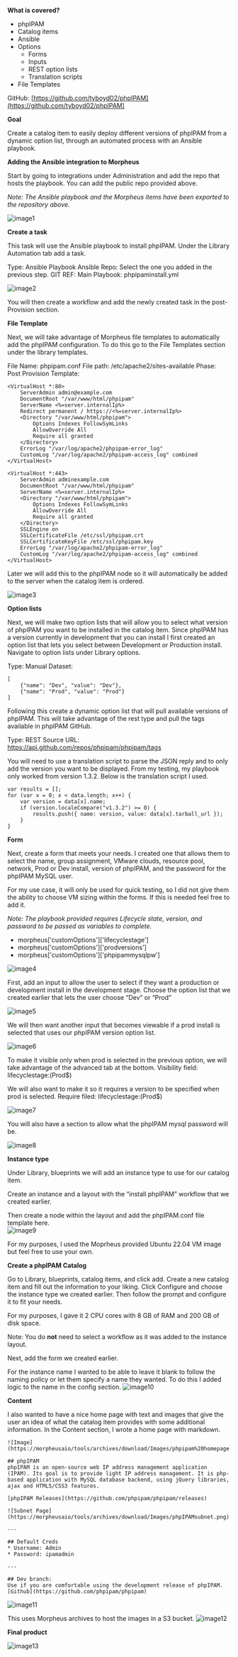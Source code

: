 **What is covered?**

* phpIPAM
* Catalog items
* Ansible
* Options
  * Forms
  * Inputs
  * REST option lists
  * Translation scripts
* File Templates

GitHub: [https://github.com/tyboyd02/phpIPAM](https://github.com/tyboyd02/phpIPAM)

**Goal**

Create a catalog item to easily deploy different versions of phpIPAM from a dynamic option list, through an automated process with an Ansible playbook.

**Adding the Ansible integration to Morpheus**

Start by going to integrations under Administration and add the repo that hosts the playbook. You can add the public repo provided above.

_Note: The Ansible playbook and the Morpheus items have been exported to the repository above._

![image1](https://github.com/tyboyd02/phpIPAM/assets/121468777/094d0ffe-a4a1-47b0-8484-dd5d23841db3)

**Create a task**

This task will use the Ansible playbook to install phpIPAM.
Under the Library Automation tab add a task.

Type: Ansible Playbook
Ansible Repo: Select the one you added in the previous step.
GIT REF: Main
Playbook: phpipaminstall.yml

![image2](https://github.com/tyboyd02/phpIPAM/assets/121468777/c359da2e-37e0-40b3-a1e6-8cc69199268e)

You will then create a workflow and add the newly created task in the post-Provision section. 

**File Template**

Next, we will take advantage of Morpheus file templates to automatically add the phpIPAM configuration. To do this go to the File Templates section under the library templates.

File Name: phpipam.conf
File path: /etc/apache2/sites-available
Phase: Post Provision
Template:
```
<VirtualHost *:80>
    ServerAdmin admin@example.com
    DocumentRoot "/var/www/html/phpipam"
    ServerName <%=server.internalIp%>
    Redirect permanent / https://<%=server.internalIp%>
    <Directory "/var/www/html/phpipam">
        Options Indexes FollowSymLinks
        AllowOverride All
        Require all granted
    </Directory>
    ErrorLog "/var/log/apache2/phpipam-error_log"
    CustomLog "/var/log/apache2/phpipam-access_log" combined
</VirtualHost>

<VirtualHost *:443>
    ServerAdmin adminexample.com
    DocumentRoot "/var/www/html/phpipam"
    ServerName <%=server.internalIp%>
    <Directory "/var/www/html/phpipam">
        Options Indexes FollowSymLinks
        AllowOverride All
        Require all granted
    </Directory>
    SSLEngine on
    SSLCertificateFile /etc/ssl/phpipam.crt
    SSLCertificateKeyFile /etc/ssl/phpipam.key
    ErrorLog "/var/log/apache2/phpipam-error_log"
    CustomLog "/var/log/apache2/phpipam-access_log" combined
</VirtualHost>
```
Later we will add this to the phpIPAM node so it will automatically be added to the server when the catalog item is ordered. 

![image3](https://github.com/tyboyd02/phpIPAM/assets/121468777/af87ea31-2092-4068-a446-3fd70f644127)

**Option lists**

Next, we will make two option lists that will allow you to select what version of phpIPAM you want to be installed in the catalog item. Since phpIPAM has a version currently in development that you can install I first created an option list that lets you select between Development or Production install. Navigate to option lists under Library options.

Type: Manual
Dataset:
```
[
    {"name": "Dev", "value": "Dev"},
    {"name": "Prod", "value": "Prod"}
]
```
Following this create a dynamic option list that will pull available versions of phpIPAM. This will take advantage of the rest type and pull the tags available in phpIPAM GitHub.

Type: REST
Source URL: https://api.github.com/repos/phpipam/phpipam/tags

You will need to use a translation script to parse the JSON reply and to only add the version you want to be displayed. From my testing, my playbook only worked from version 1.3.2. Below is the translation script I used. 

```
var results = [];
for (var x = 0; x < data.length; x++) {
    var version = data[x].name; 
    if (version.localeCompare("v1.3.2") >= 0) {
        results.push({ name: version, value: data[x].tarball_url });
    }
}
```

**Form**

Next, create a form that meets your needs. I created one that allows them to select the name, group assignment, VMware clouds, resource pool, network, Prod or Dev install, version of phpIPAM, and the password for the phpIPAM MySQL user.

For my use case, it will only be used for quick testing, so I did not give them the ability to choose VM sizing within the forms. If this is needed feel free to add it.

_Note: The playbook provided requires Lifecycle state, version, and password to be passed as variables to complete._
* morpheus['customOptions']['lifecyclestage']
* morpheus['customOptions']['prodversions']
* morpheus['customOptions']['phpipammysqlpw']

![image4](https://github.com/tyboyd02/phpIPAM/assets/121468777/3ad2ff27-5fcc-4e07-a776-fba1493d81b5)

First, add an input to allow the user to select if they want a production or development install in the development stage. Choose the option list that we created earlier that lets the user choose “Dev” or “Prod”

![image5](https://github.com/tyboyd02/phpIPAM/assets/121468777/99f9a232-1ec4-4cc3-82ba-d2a1e05a1769)

We will then want another input that becomes viewable if a prod install is selected that uses our phpIPAM version option list.

![image6](https://github.com/tyboyd02/phpIPAM/assets/121468777/3ec801a9-0e41-4359-b384-436c5af56295)

To make it visible only when prod is selected in the previous option, we will take advantage of the advanced tab at the bottom. 
Visibility field: lifecyclestage:(Prod$)

We will also want to make it so it requires a version to be specified when prod is selected. 
Require filed: lifecyclestage:(Prod$)

![image7](https://github.com/tyboyd02/phpIPAM/assets/121468777/11421afd-896e-4427-9a51-cdb7bb3c9246)

 You will also have a section to allow what the phpIPAM mysql password will be. 

![image8](https://github.com/tyboyd02/phpIPAM/assets/121468777/3a3d54a9-3120-46ac-a0f3-3133a14692a2)

**Instance type**

Under Library, blueprints we will add an instance type to use for our catalog item.

Create an instance and a layout with the “install phpIPAM” workflow that we created earlier.

Then create a node within the layout and add the phpIPAM.conf file template here.<br>
![image9](https://github.com/tyboyd02/phpIPAM/assets/121468777/796123a4-8a72-4102-b4a3-0f6ff217aebf)

For my purposes, I used the Moprheus provided Ubuntu 22.04 VM image but feel free to use your own.  

**Create a phpIPAM Catalog**

Go to Library, blueprints, catalog items, and click add. Create a new catalog item and fill out the information to your liking. Click Configure and choose the instance type we created earlier. Then follow the prompt and configure it to fit your needs.

For my purposes, I gave it 2 CPU cores with 8 GB of RAM and 200 GB of disk space.

Note: You do **not** need to select a workflow as it was added to the instance layout.

Next, add the form we created earlier.

For the instance name I wanted to be able to leave it blank to follow the naming policy or let them specify a name they wanted. To do this I added logic to the name in the config section.
![image10](https://github.com/tyboyd02/phpIPAM/assets/121468777/a08e5e4c-7a9c-4086-83d1-43ddaec29c93)

**Content**

I also wanted to have a nice home page with text and images that give the user an idea of what the catalog item provides with some additional information. In the Content section, I wrote a home page with markdown.

```
![Image](https://morpheusaio/tools/archives/download/Images/phpipam%20homepage.png)

## phpIPAM
phpIPAM is an open-source web IP address management application (IPAM). Its goal is to provide light IP address management. It is php-based application with MySQL database backend, using jQuery libraries, ajax and HTML5/CSS3 features.

[phpIPAM Releases](https://github.com/phpipam/phpipam/releases)

![Subnet Page](https://morpheusaio/tools/archives/download/Images/phpIPAMsubnet.png)

---

## Default Creds 
* Username: Admin
* Password: ipamadmin

---

## Dev branch: 
Use if you are comfortable using the development release of phpIPAM. 
[Github](https://github.com/phpipam/phpipam)
```
![image11](https://github.com/tyboyd02/phpIPAM/assets/121468777/2364a6a2-c625-4856-847c-d14d7b57adbb)

This uses Morpheus archives to host the images in a S3 bucket.
![image12](https://github.com/tyboyd02/phpIPAM/assets/121468777/570c6da7-1a8e-44ef-ab2e-e582b9e5e140)

**Final product**

![image13](https://github.com/tyboyd02/phpIPAM/assets/121468777/100e6e39-69df-4b76-99f1-dedcdfc62a10)
